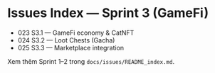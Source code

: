# Issues Index — Sprint 3 (GameFi)

- 023 S3.1 — GameFi economy & CatNFT
- 024 S3.2 — Loot Chests (Gacha)
- 025 S3.3 — Marketplace integration

Xem thêm Sprint 1–2 trong `docs/issues/README_index.md`.
